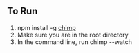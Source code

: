 ## To Run
1. npm install -g [chimp](https://www.npmjs.com/package/chimp)
2. Make sure you are in the root directory
3. In the command line, run chimp --watch